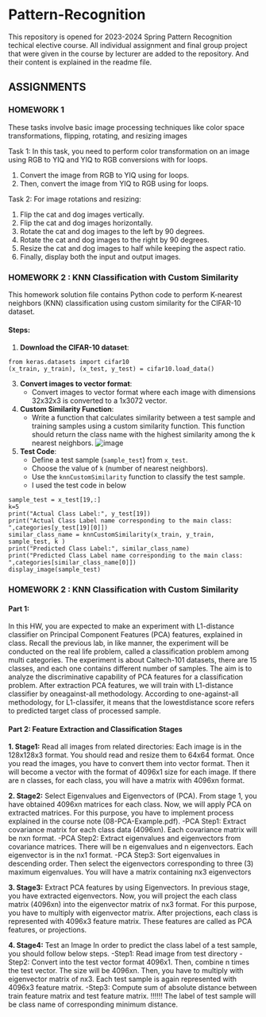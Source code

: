 # Pattern-Recognition
This repository is opened for 2023-2024 Spring Pattern Recognition techical elective course. All individual assignment and final group project that were given in the course by lecturer are added to the repository. And their content is explained in the readme file.

## ASSIGNMENTS 
 ### HOMEWORK 1
These tasks involve basic image processing techniques like color space transformations, flipping, rotating, and resizing images

  Task 1: 
In this task, you need to perform color transformation on an image using RGB to YIQ and YIQ to RGB conversions with for loops. 
  1. Convert the image from RGB to YIQ using for loops.
  2. Then, convert the image from YIQ to RGB using for loops.

   Task 2: 
For image rotations and resizing:
1. Flip the cat and dog images vertically.
2. Flip the cat and dog images horizontally.
3. Rotate the cat and dog images to the left by 90 degrees.
4. Rotate the cat and dog images to the right by 90 degrees.
5. Resize the cat and dog images to half while keeping the aspect ratio.
6. Finally, display both the input and output images.

 ### HOMEWORK 2 : KNN Classification with Custom Similarity
This homework solution file contains Python code to perform K-nearest neighbors (KNN) classification using custom similarity for the CIFAR-10 dataset.

#### Steps:

1. **Download the CIFAR-10 dataset**:
```
from keras.datasets import cifar10
(x_train, y_train), (x_test, y_test) = cifar10.load_data()
```
3. **Convert images to vector format**:
   - Convert images to vector format where each image with dimensions 32x32x3 is converted to a 1x3072 vector.
4. **Custom Similarity Function**:
   - Write a function that calculates similarity between a test sample and training samples using a custom similarity function. This function should return the class name with the highest similarity among the k nearest neighbors.
![image](https://github.com/bengisu-sahin/Pattern-Recognition/assets/71591780/88c10605-3f00-448b-9c40-f6d5407a6013)
5. **Test Code**:
   - Define a test sample (`sample_test`) from `x_test`.
   - Choose the value of `k` (number of nearest neighbors).
   - Use the `knnCustomSimilarity` function to classify the test sample.
   - I used the test code in below
```
sample_test = x_test[19,:]
k=5
print("Actual Class Label:", y_test[19])
print("Actual Class Label name corresponding to the main class: ",categories[y_test[19][0]])
similar_class_name = knnCustomSimilarity(x_train, y_train, sample_test, k )
print("Predicted Class Label:", similar_class_name)
print("Predicted Class Label name corresponding to the main class: ",categories[similar_class_name[0]])
display_image(sample_test)
```
 ### HOMEWORK 2 : KNN Classification with Custom Similarity
#### Part 1: 
In this HW, you are expected to make an experiment with L1-distance classifier on Principal Component Features (PCA) features, explained in class. Recall the previous lab, in like manner, the experiment will be conducted on the real life problem, called a classification problem among multi categories. The experiment is about Caltech-101 datasets, there are 15 classes, and each one contains different number of samples. 
The aim is to analyze the discriminative capability of PCA features for a classification problem. After extraction PCA features, we will train with L1-distance classifier by oneagainst-all methodology. According to one-against-all methodology, for L1-classifer, it means that the lowestdistance score refers to predicted target class of processed sample. 

#### Part 2: Feature Extraction and Classification Stages
 **1. Stage1:** Read all images from related directories: Each image is in the 128x128x3 format. You should read and resize them to 64x64 format. Once you read the images, you have to convert them into vector format. Then it will become a vector with the format of 4096x1 size for each image. If there are n classes, for each class, you will have a matrix with 4096xn format. 

 **2. Stage2:** Select Eigenvalues and Eigenvectors of (PCA). From stage 1, you have obtained 4096xn matrices for each class. Now, we will apply PCA on extracted matrices. For this purpose, you have to implement process explained in the course note (08-PCA-Example.pdf).
   -PCA Step1: Extract covariance matrix for each class data (4096xn). Each covariance matrix will be nxn format.
   -PCA Step2: Extract eigenvalues and eigenvectors from covariance matrices. There will be n eigenvalues and n eigenvectors. Each eigenvector is in the nx1 format.
   -PCA Step3: Sort eigenvalues in descending order. Then select the eigenvectors corresponding to three (3) maximum eigenvalues. You will have a matrix containing nx3 eigenvectors
   
 **3. Stage3:** Extract PCA features by using Eigenvectors. In previous stage, you have extracted eigenvectors. Now, you will project the each class matrix (4096xn) into the eigenvector matrix of nx3 format. For this purpose, you have to multiply with eigenvector matrix. After projections, each class is represented with 4096x3 feature matrix. These  features are called as PCA features, or projections.
 
 **4. Stage4:** Test an Image In order to predict the class label of a test sample, you should follow below steps.
   -Step1: Read image from test directory
   -Step2: Convert into the test vector format 4096x1. Then, combine n times the test vector. The size will be 4096xn. Then, you have to multiply with eigenvector matrix of nx3. Each test sample is again represented with 4096x3 feature matrix.
   -Step3: Compute sum of absolute distance between train feature matrix and test feature matrix.
‼️‼️‼️ The label of test sample will be class name of corresponding minimum distance.
